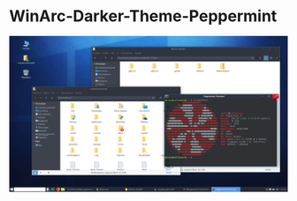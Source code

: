 # WinArc-Darker-Theme-Peppermint
![Theme Appareance](https://github.com/jernesten/WinArc-Darker-Theme-Peppermint/blob/master/capArcDker.png "Theme Appareance")
